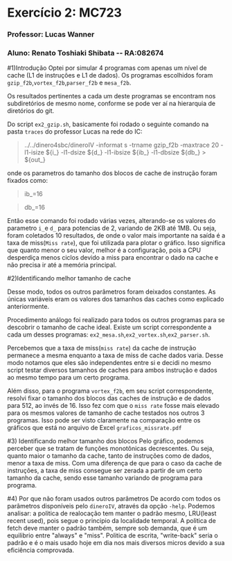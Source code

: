 #  Exercício 2: MC723 
### Professor: Lucas Wanner
### Aluno: Renato Toshiaki Shibata -- RA:082674

#1)Introdução
Optei por simular 4 programas com apenas um nível de cache (L1 de instruções e L1 de dados). Os programas escolhidos foram `gzip_f2b`,`vortex_f2b`,`parser_f2b` e `mesa_f2b`.

Os resultados pertinentes a cada um deste programas se encontram nos subdiretórios de mesmo nome, conforme se pode ver aí na hierarquia de diretórios do git.

Do script `ex2_gzip.sh`, basicamente foi rodado o seguinte comando na pasta `traces` do professor Lucas na rede do IC:
>../../dinero4sbc/dineroIV -informat s -trname gzip_f2b -maxtrace 20 -l1-isize ${i_} -l1-dsize ${d_} -l1-ibsize ${ib_} -l1-dbsize ${db_} > ${out_}

onde os parametros do tamanho dos blocos de cache de instrução foram fixados como:
>ib_=16

>db_=16

Então esse comando foi rodado várias vezes, alterando-se os valores do parametro `i_`e `d_` para potencias de 2, variando de 2KB até 1MB. Ou seja, foram coletados 10 resultados, de onde o valor mais importante na saída é a taxa de miss(`Miss rate`), que foi utilizada para plotar o gráfico. Isso significa que quanto menor o seu valor, melhor é a configuração, pois a CPU desperdiça menos ciclos devido a miss para encontrar o dado na cache e não precisa ir até a memória principal.

#2)Identificando melhor tamanho de cache 

Desse modo, todos os outros parâmetros foram deixados constantes. As únicas variáveis eram os valores dos tamanhos das caches como explicado anteriormente.

Procedimento análogo foi realizado para todos os outros programas para se descobrir o tamanho de cache ideal. Existe um script correspondente a cada um desses programas: `ex2_mesa.sh`,`ex2_vortex.sh`,`ex2_parser.sh`. 

Percebemos que a taxa de miss(`miss rate`) da cache de instrução permanece a mesma enquanto a taxa de miss de cache dados varia. Desse modo notamos que eles são independentes entre si e decidi no mesmo script testar diversos tamanhos de caches para ambos instrução e dados ao mesmo tempo para um certo programa.

Além disso, para o programa `vortex_f2b`, em seu script correspondente, resolvi fixar o tamanho dos blocos das caches de instrução e de dados para 512, ao invés de 16. Isso fez com que o `miss rate` fosse mais elevado para os mesmos valores de tamanho de cache testados nos outros 3 programas. Isso pode ser visto claramente na comparação entre os gráficos que está no arquivo de Excel `graficos_missrate.pdf`

#3) Identificando melhor tamanho dos blocos
Pelo gráfico, podemos perceber que se tratam de funções monotônicas decrescentes. Ou seja, quanto maior o tamanho da cache, tanto de instruções como de dados, menor a taxa de miss. Com uma diferença de que para o caso da cache de instruções, a taxa de miss consegue ser zerada a partir de um certo tamanho da cache, sendo esse tamanho variando de programa para programa.

#4) Por que não foram usados outros parâmetros
De acordo com todos os parâmetros disponíveis pelo `dineroIV`, através da opção `-help`. Podemos analisar: a politica de realocação tem manter o padrão mesmo, LRU(least recent used), pois segue o principio da localidade temporal. A politica de fetch deve manter o padrão também, sempre sob demanda, que é um equilibrio entre "always" e "miss". Politica de escrita, "write-back" seria o padrão e é o mais usado hoje em dia nos mais diversos micros devido a sua eficiência comprovada. 
